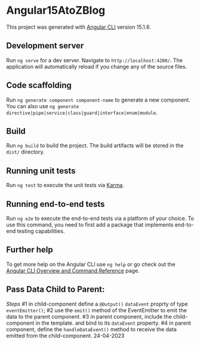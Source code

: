 # Angular15AtoZBlog

This project was generated with [Angular CLI](https://github.com/angular/angular-cli) version 15.1.6.

## Development server

Run `ng serve` for a dev server. Navigate to `http://localhost:4200/`. The application will automatically reload if you change any of the source files.

## Code scaffolding

Run `ng generate component component-name` to generate a new component. You can also use `ng generate directive|pipe|service|class|guard|interface|enum|module`.

## Build

Run `ng build` to build the project. The build artifacts will be stored in the `dist/` directory.

## Running unit tests

Run `ng test` to execute the unit tests via [Karma](https://karma-runner.github.io).

## Running end-to-end tests

Run `ng e2e` to execute the end-to-end tests via a platform of your choice. To use this command, you need to first add a package that implements end-to-end testing capabilities.

## Further help

To get more help on the Angular CLI use `ng help` or go check out the [Angular CLI Overview and Command Reference](https://angular.io/cli) page.

## Pass Data Child to Parent:
*Steps*
  #1 in child-component define a  `@Output()` `dataEvent`  proprty of type `eventEmitter()`;
  #2 use the `emit()` method of the EventEmitter to emit the data to the parent component.
  #3 in parent component, include the child-component in the template. and bind to its `dataEvent` property.
  #4 in parent component, define the `handleDataEvent()` method to receive the data emitted from the child-component. 
 24-04-2023
 
